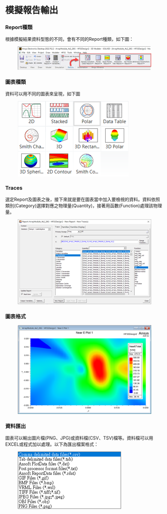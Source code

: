 # 模擬報告輸出

### Report種類

根據模擬結果資料型態的不同，會有不同的Report種類，如下圖：

<figure><img src="../.gitbook/assets/image (1) (4).png" alt=""><figcaption></figcaption></figure>

### 圖表種類

資料可以用不同的圖表來呈現，如下圖

<figure><img src="../.gitbook/assets/image (3) (3).png" alt=""><figcaption></figcaption></figure>

### Traces

選定Report及圖表之後，接下來就是要在圖表當中加入要檢視的資料。資料依照類別(Category)選擇對應之物理量(Quantity)，接著用函數(Function)處理該物理量。

<figure><img src="../.gitbook/assets/image (6).png" alt=""><figcaption></figcaption></figure>

### 圖表格式

<figure><img src="../.gitbook/assets/image (20).png" alt=""><figcaption></figcaption></figure>

### 資料匯出

圖表可以輸出圖片檔(PNG、JPG)或資料檔(CSV、TSV)檔等。資料檔可以用EXCEL或程式加以處理。以下為匯出檔案格式：

<figure><img src="../.gitbook/assets/image (2).png" alt=""><figcaption></figcaption></figure>

